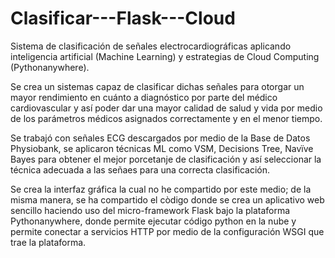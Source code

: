 # Clasificar---Flask---Cloud
Sistema de clasificación de señales electrocardiográficas aplicando inteligencia artificial (Machine Learning) y estrategias de Cloud Computing (Pythonanywhere).

Se crea un sistemas capaz de clasificar dichas señales para otorgar un mayor rendimiento en cuánto a diagnóstico por parte del médico cardiovascular y así poder dar una mayor calidad de salud y vida por medio de los parámetros médicos asignados correctamente y en el menor tiempo.

Se trabajó con señales ECG descargados por medio de la Base de Datos Physiobank, se aplicaron técnicas ML como VSM, Decisions Tree, Navïve Bayes para obtener el mejor porcetanje de clasificación y así seleccionar la técnica adecuada a las señaes para una correcta clasificación.

Se crea la interfaz gráfica la cual no he compartido por este medio; de la misma manera, se ha compartido el còdigo donde se crea un aplicativo web sencillo haciendo uso del micro-framework Flask bajo la plataforma Pythonanywhere, donde permite ejecutar código python en la nube y permite conectar a servicios HTTP por medio de la configuración WSGI que trae la plataforma.

